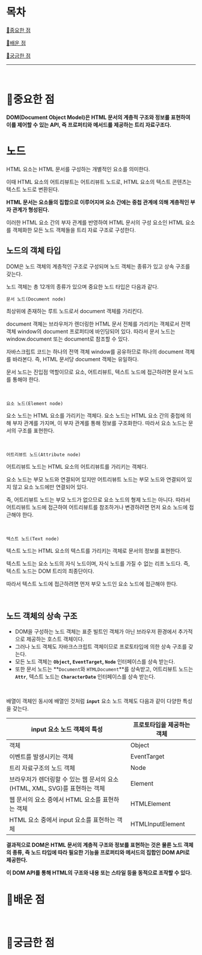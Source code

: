 # 목차

[📌중요한 점](#📌중요한-점)

[📗배운 점 ](#📗배운-점)

[🤔궁금한 점](#🤔궁금한-점)

---

<br>

# 📌중요한 점

**DOM(Document Object Model)은 HTML 문서의 계층적 구조와 정보를 표현하여 이를 제어할 수 있는 API, 즉 프로퍼티와 메서드를 제공하는 트리 자료구조다.**

# 노드

HTML 요소는 HTML 문서를 구성하는 개별적인 요소를 의미한다.

이때 HTML 요소의 어트리뷰트는 어트리뷰트 노드로, HTML 요소의 텍스트 콘텐츠는 텍스트 노드로 변환된다.

**HTML 문서는 요소들의 집합으로 이루어지며 요소 간에는 중첩 관계에 의해 계층적인 부자 관계가 형성된다.**

이러한 HTML 요소 간의 부자 관계를 반영하여 HTML 문서의 구성 요소인 HTML 요소를 객체화한 모든 노드 객체들을 트리 자료 구조로 구성한다.

## 노드의 객체 타입

DOM은 노드 객체의 계층적인 구조로 구성되며 노드 객체는 종류가 있고 상속 구조를 갖는다.

노드 객체는 총 12개의 종류가 있으며 중요한 노드 타입은 다음과 같다.

`문서 노드(Document node)`

최상위에 존재하는 루트 노드로서 document 객체를 가리킨다.

document 객체는 브라우저가 렌더링한 HTML 문서 전체를 가리키는 객체로서 전역 객체 window의 document 프로퍼티에 바인딩되어 있다. 따라서 문서 노드는 window.document 또는 document로 참조할 수 있다.

자바스크립트 코드는 하나의 전역 객체 window를 공유하므로 하나의 document 객체를 바라본다. 즉, HTML 문서당 document 객체는 유일하다.

문서 노드는 진입점 역할이므로 요소, 어트리뷰트, 텍스트 노드에 접근하려면 문서 노드를 통해야 한다.

<br>

`요소 노드(Element node)`

요소 노드는 HTML 요소를 가리키는 객체다. 요소 노드는 HTML 요소 간의 중첩에 의해 부자 관계를 가지며, 이 부자 관계를 통해 정보를 구조화한다. 따라서 요소 노드는 문서의 구조를 표현한다.

<br>

`어트리뷰트 노드(Attribute node)`

어트리뷰트 노드는 HTML 요소의 어트리뷰트를 가리키는 객체다.

요소 노드는 부모 노드와 연결되어 있지만 어트리뷰트 노드는 부모 노드와 연결되어 있지 않고 요소 노드에만 연결되어 있다.

즉, 어트리뷰트 노드는 부모 노드가 없으므로 요소 노드의 형제 노드는 아니다. 따라서 어트리뷰트 노드에 접근하여 어트리뷰트를 참조하거나 변경하려면 먼저 요소 노드에 접근해야 한다.

<br>

`텍스트 노드(Text node)`

텍스트 노드는 HTML 요소의 텍스트를 가리키는 객체로 문서의 정보를 표현한다.

텍스트 노드는 요소 노드의 자식 노드이며, 자식 노드를 가질 수 없는 리프 노드다. 즉, 텍스트 노드는 DOM 트리의 최종단이다.

따라서 텍스트 노드에 접근하려면 먼저 부모 노드인 요소 노드에 접근해야 한다.

<br>

## 노드 객체의 상속 구조

- DOM을 구성하는 노드 객체는 표준 빌트인 객체가 아닌 브라우저 환경에서 추가적으로 제공하는 호스트 객체이다.
- 그러나 노드 객체도 자바크스크립트 객체이므로 프로토타입에 의한 상속 구조를 갖는다.
- 모든 노드 객체는 **`Object`, `EventTarget`, `Node`** 인터페이스를 상속 받는다.
- 또한 문서 노드는 **`Document`와 `HTMLDocument`**를 상속받고, 어트리뷰트 노드는 **`Attr`**, 텍스트 노드는 **`CharacterDate`** 인터페이스를 상속 받는다.

<br>

배열이 객체인 동시에 배열인 것처럼 **`input`** 요소 노드 객체도 다음과 같이 다양한 특성을 갖는다.

| input 요소 노드 객체의 특성                                                | 프로토타입을 제공하는 객체 |
| -------------------------------------------------------------------------- | -------------------------- |
| 객체                                                                       | Object                     |
| 이벤트를 발생시키는 객체                                                   | EventTarget                |
| 트리 자료구조의 노드 객체                                                  | Node                       |
| 브라우저가 렌더링할 수 있는 웹 문서의 요소(HTML, XML, SVG)를 표현하는 객체 | Element                    |
| 웹 문서의 요소 중에서 HTML 요소를 표현하는 객체                            | HTMLElement                |
| HTML 요소 중에서 input 요소를 표현하는 객체                                | HTMLInputElement           |

**결과적으로 DOM은 HTML 문서의 계층적 구조와 정보를 표현하는 것은 물론 노드 객체의 종류, 즉 노드 타입에 따라 필요한 기능을 프로퍼티와 메서드의 집합인 DOM API로 제공한다.**

**이 DOM API를 통해 HTML의 구조와 내용 또는 스타일 등을 동적으로 조작할 수 있다.**

# 📗배운 점

<br>

# 🤔궁금한 점
